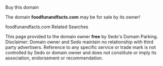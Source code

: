 Buy this domain

The domain **foodfunandfacts.com** may be for sale by its owner!

foodfunandfacts.com Related Searches

This page provided to the domain owner **free** by Sedo's Domain Parking. Disclaimer: Domain owner and Sedo maintain no relationship with third party advertisers. Reference to any specific service or trade mark is not controlled by Sedo or domain owner and does not constitute or imply its association, endorsement or recommendation.